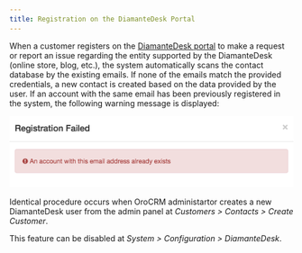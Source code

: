 ```yaml
---
title: Registration on the DiamanteDesk Portal
---
```


When a customer registers on the [DiamanteDesk portal](http://orocrmqa.eltrino.com:8090/diamante_1.1/web/app_dev.php/portal/#login) to make a request or report an issue regarding the entity supported by the DiamanteDesk (online store, blog, etc.), the system automatically scans the contact database by the existing emails. If none of the emails match the provided credentials, a new contact is created based on the data provided by the user. If an account with the same email has  been previously registered in the system, the following warning message is displayed:

![Message](img/message.png)

Identical procedure occurs when OroCRM administartor creates a new DiamanteDesk user from the admin panel at _Customers > Contacts > Create Customer_.

This feature can be disabled at _System > Configuration > DiamanteDesk_.
